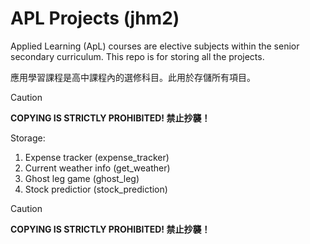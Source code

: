 # APL Projects (jhm2)
Applied Learning (ApL) courses are elective subjects within the senior secondary curriculum. This repo is for storing all the projects.

應用學習課程是高中課程內的選修科目。此用於存儲所有項目。

> [!CAUTION]
> **COPYING IS STRICTLY PROHIBITED! 禁止抄襲！**

Storage:
1. Expense tracker (expense_tracker)
2. Current weather info (get_weather)
3. Ghost leg game (ghost_leg)
4. Stock predictior (stock_prediction)

> [!CAUTION]
> **COPYING IS STRICTLY PROHIBITED! 禁止抄襲！**
